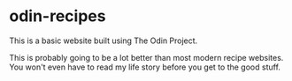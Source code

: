 # odin-recipes
This is a basic website built using The Odin Project.

This is probably going to be a lot better than most modern recipe websites. You won't even have to read my life story before you get to the good stuff.
